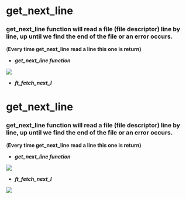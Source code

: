 # get_next_line

### get_next_line function will read a file (file descriptor) line by line, up until we find the end of the file or an error occurs.

(**Every time get_next_line read a line this one is return)**


- ***get_next_line function***

![](https://s3.us-west-2.amazonaws.com/secure.notion-static.com/099954fe-157f-4b85-a8f7-9c9de8556aee/Untitled_Diagram-get_next_line_%281%29.jpg?X-Amz-Algorithm=AWS4-HMAC-SHA256&X-Amz-Content-Sha256=UNSIGNED-PAYLOAD&X-Amz-Credential=AKIAT73L2G45EIPT3X45%2F20211212%2Fus-west-2%2Fs3%2Faws4_request&X-Amz-Date=20211212T191346Z&X-Amz-Expires=86400&X-Amz-Signature=ec0cc5771b54af9cd2406074c645b7679a59355fe1a66844975dc1dd6be36639&X-Amz-SignedHeaders=host&response-content-disposition=filename%20%3D%22Untitled%2520Diagram-get_next_line%2520%281%29.jpg%22&x-id=GetObject)

- ***ft_fetch_next_l***
# get_next_line

### get_next_line function will read a file (file descriptor) line by line, up until we find the end of the file or an error occurs.

(**Every time get_next_line read a line this one is return)**

- ***get_next_line function***

![](https://s3.us-west-2.amazonaws.com/secure.notion-static.com/099954fe-157f-4b85-a8f7-9c9de8556aee/Untitled_Diagram-get_next_line_%281%29.jpg?X-Amz-Algorithm=AWS4-HMAC-SHA256&X-Amz-Content-Sha256=UNSIGNED-PAYLOAD&X-Amz-Credential=AKIAT73L2G45EIPT3X45%2F20211212%2Fus-west-2%2Fs3%2Faws4_request&X-Amz-Date=20211212T191346Z&X-Amz-Expires=86400&X-Amz-Signature=ec0cc5771b54af9cd2406074c645b7679a59355fe1a66844975dc1dd6be36639&X-Amz-SignedHeaders=host&response-content-disposition=filename%20%3D%22Untitled%2520Diagram-get_next_line%2520%281%29.jpg%22&x-id=GetObject)

- ***ft_fetch_next_l***

![](https://s3.us-west-2.amazonaws.com/secure.notion-static.com/13d81168-5a04-419e-a8ae-d177d1ef39ff/Untitled_Diagram-get_next_line.jpg?X-Amz-Algorithm=AWS4-HMAC-SHA256&X-Amz-Content-Sha256=UNSIGNED-PAYLOAD&X-Amz-Credential=AKIAT73L2G45EIPT3X45%2F20211213%2Fus-west-2%2Fs3%2Faws4_request&X-Amz-Date=20211213T141241Z&X-Amz-Expires=86400&X-Amz-Signature=c2b1f9099dc82f431bce4fddb7e867787b64e880e843019f5d9b237c33e30300&X-Amz-SignedHeaders=host&response-content-disposition=filename%20%3D%22Untitled%2520Diagram-get_next_line.jpg%22&x-id=GetObject)

